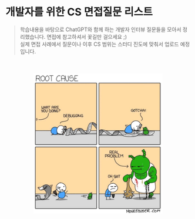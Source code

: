 # 개발자를 위한 CS 면접질문 리스트
> 학습내용을 바탕으로 ChatGPT와 함께 하는 개발자 인터뷰 질문들을 모아서 정리했습니다. 면접에 참고하셔서 꽃길만 걸으세요 ;)<br>
> 실제 면접 사례에서 질문이나 이후 CS 범위는 스터디 진도에 맞춰서 업로드 예정입니다.

<div style="text-align:center; margin-top:50px;">
    <img src="meme.jpg" width="70%"/>
</div>
